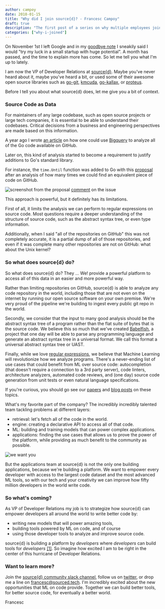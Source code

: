 ```yaml
---
author: campoy
date: 2018-01-15
title: "Why did I join source{d}? - Francesc Campoy"
draft: true
description: "The first post of a series on why multiple employees joined source{d}. This one is by Francesc Campoy."
categories: ["why-i-joined"] 
---
```


On November 1st I left Google and in my
[goodbye note](https://medium.com/@francesc/thanks-and-goodbye-google-friends-3caf770a66dc)
I sneakily said I would "try my luck in a small startup with huge potential".
A month has passed, and the time to explain more has come.
So let me tell you what I'm up to lately.

I am now the VP of Developer Relations at [source{d}](https://sourced.tech).
Maybe you've never heard about it, maybe you've heard a bit, or used some of
their awesome open source libraries such as
[go-git](https://github.com/src-d/go-git),
[kmcuda](https://github.com/src-d/kmcuda),
[go-kallax](https://github.com/src-d/go-kallax), or
[proteus](https://github.com/src-d/proteus).

Before I tell you about what source{d} does, let me give you a bit of
context.

### Source Code as Data

For maintainers of any large codebase, such as open source projects or large
tech companies, it is essential to be able to understand their codebases.
Critical decisions from a business and engineering perspectives are made
based on this information.

A year ago I wrote [an article](https://medium.com/google-cloud/analyzing-go-code-with-bigquery-485c70c3b451)
on how one could use [Bigquery](https://cloud.google.com/bigquery) to analyze
all of the Go code available on GitHub.

Later on, this kind of analysis started to become a requirement to justify
additions to Go's standard library.

For instance, the `time.Until` function was added to Go with this
[proposal](https://github.com/golang/go/issues/14595) after an analysis of
how many times we could find an equivalent piece of code on GitHub.

![screenshot from the proposal](img/hello-sourced/issue.png)
[comment](https://github.com/golang/go/issues/14595#issuecomment-235651095) on the issue

This approach is powerful, but it definitely has its limitations.

First of all, it limits the analysis we can perform to regular expressions
on source code. Most questions require a deeper understanding of the structure
of source code, such as the abstract syntax tree, or even type information.

Additionally, when I said "all of the repositories on GitHub" this was not completely
accurate, it is a partial dump of all of those repositories, and even if it was complete
many other repositories are not on GitHub: what about the Unix kernel?

### So what does source{d} do?

So what does source{d} do? They ... We! provide a powerful platform to access all of this
data in an easier and more powerful way.

Rather than limiting repositories on GitHub, source{d} is able to analyze any code
repository in the world, including those that are not even on the internet by running
our open source software on your own premise.
We're very proud of the pipeline we're building to ingest every public git repo in the world.

Secondly, we consider that the input to many good analysis should be the abstract syntax
tree of a program rather than the flat suite of bytes that is the source code.
We believe this so much that we've created [Babelfish](https://doc.bblf.sh/), a project that
one day will be able to parse any programming language and generate an abstract syntax
tree in a universal format. We call this format a universal abstract syntax tree or UAST.

Finally, while we love [regular expressions](https://xkcd.com/208/), we believe that Machine Learning will
revolutionize how we analyze programs. There's a never-ending list of use cases that could benefit from ML
over source code: autocompletion (that doesn't require a connection to a 3rd party server),
code linters, architecture analyzers, automated code reviews, and (one day) source code generation
from unit tests or even natural language specifications.

If you're curious, you should go see our [papers](https://arxiv.org/abs/1704.00135) and
[blog posts](https://blog.sourced.tech/) on these topics.

What's my favorite part of the company? The incredibly incredibly talented team tackling
problems at different layers:

- retrieval: let's fetch all of the code in the world.
- engine: creating a declarative API to access all of that code.
- ML: building and training models that can power complex applications.
- applications: finding the use cases that allows us to prove the power of the platform, while providing as much benefit to the community as possible.

![we want you](img/hello-sourced/wewantyou.jpg)

But the applications team at source{d} is not the only one building applications,
because we're building a platform. We want to empower every developer with access
to the largest code dataset and the most advanced ML tools, so with our tech and your
creativity we can improve how fifty million developers in the world write code.

### So what's coming?

As VP of Developer Relations my job is to strategize how source{d} can empower developers
all around the world to write better code by:

- writing new models that will power amazing tools,
- building tools powered by ML on code, and of course
- using those developer tools to analyze and improve source code.

source{d} is building a platform by *developers* where *developers* can build tools for *developers* [[1]](https://www.youtube.com/watch?v=KMU0tzLwhbE).
So imagine how excited I am to be right in the center of this hurricane of Developer Relations.

### Want to learn more?

Join the [source{d} community slack channel](https://sourced.tech/), follow us on
[twitter](https://twitter.com/srcd_), or drop me a line on francesc@sourced.tech.
I'm incredibly excited about the new opportunities that ML on code provide. Together we
can build better tools, for better source code, for eventually a better world.

Francesc